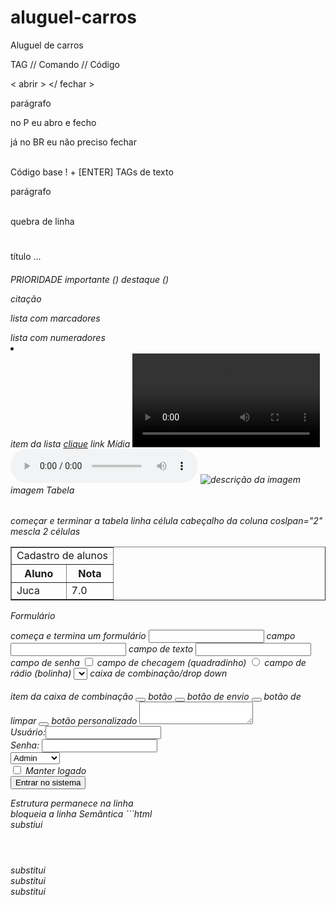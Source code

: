 # aluguel-carros
 Aluguel de carros

TAG // Comando // Código

< abrir > </ fechar >

<p> parágrafo </p>
no P eu abro e fecho

já no BR eu não preciso fechar

<br>
Código base
! + [ENTER]

<!DOCTYPE html>
<html lang="pt-br"><!-- mudar de en para pt-br -->
<head>
    <meta charset="UTF-8">
    <meta name="viewport" content="width=device-width, initial-scale=1.0">
    <title>Document</title>
</head>
<body>
    
</body>
</html>
TAGs de texto
<p>parágrafo</p>
<br> quebra de linha
<h1></h1> título ... <h6> PRIORIDADE 
<strong></strong> importante (<b></b>)
<em></em> destaque (<i></i>)
<blockquote></blockquote> citação
<ul></ul> lista com marcadores
<ol></ol> lista com numeradores
<li></li> item da lista
<a href="https://sp.senac.br">clique</a> link
Mídia
<video>
  <source src="horse.mp4" type="video/mp4">  
</video>
<audio></audio>
<audio controls>
  <source src="horse.mp3" type="audio/mpeg">
</audio>
<img src="foto.jpg" alt="descrição da imagem"> imagem
Tabela
<table></table> começar e terminar a tabela
<tr></tr> linha
<td></td> célula
<th></th> cabeçalho da coluna
coslpan="2" mescla 2 células

<table border="1">
    <tr>
        <td colspan="2">Cadastro de alunos</td>
    </tr>
    <tr>
        <th>Aluno</th>
        <th>Nota</th>
    </tr>
    <tr>
        <td>Juca</td>
        <td>7.0</td>
    </tr>
</table>
Formulário
<form></form> começa e termina um formulário
<input> campo
<input type="text"> campo de texto
<input type="password"> campo de senha
<input type="checkbox"> campo de checagem (quadradinho)
<input type="radio"> campo de rádio (bolinha)
<select> </select> caixa de combinação/drop down
<option></option> item da caixa de combinação
<button></button> botão
<button type="submit"></button> botão de envio
<button type="reset"></button> botão de limpar
<button type="button"></button> botão personalizado
<textarea></textarea>

<form>
    Usuário:<input type="text"><br>
    Senha: <input type="password"><br>
    <select>
        <option>Admin</option>
        <option>Operador</option>
    </select><br>
    <input type="checkbox"> Manter logado <br>
    <button type="submit">Entrar no sistema</button>
</form>
Estrutura
<span></span> permanece na linha
<div></div> bloqueia a linha
Semântica
```html <main></main> substiui <div id="principal"></div> <header></header> substitui <div id="cabecalho"></div> <footer></footer> substitui <div id="rodape"></div> <nav></nav> substitui <div id="menu"></div>